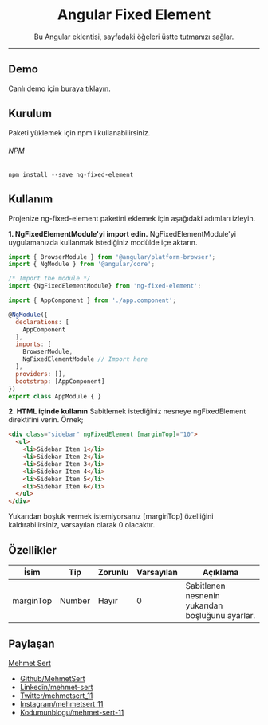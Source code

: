 <p align="center">
  <h1 align="center">Angular Fixed Element</h1>
</p>
<p align="center">Bu Angular eklentisi, sayfadaki öğeleri üstte tutmanızı sağlar.</p>

------------

## Demo
Canlı demo için [buraya tıklayın](https://stackblitz.com/edit/ng-fixed-element "buraya tıklayın").

## Kurulum
Paketi yüklemek için npm'i kullanabilirsiniz.

###### NPM
```
npm install --save ng-fixed-element
```

## Kullanım
Projenize ng-fixed-element paketini eklemek için aşağıdaki adımları izleyin.

**1.  NgFixedElementModule'yi import edin.**
NgFixedElementModule'yi uygulamanızda kullanmak istediğiniz modülde içe aktarın.
```javascript
import { BrowserModule } from '@angular/platform-browser';
import { NgModule } from '@angular/core';

/* Import the module */
import {NgFixedElementModule} from 'ng-fixed-element';

import { AppComponent } from './app.component';

@NgModule({
  declarations: [
    AppComponent
  ],
  imports: [
    BrowserModule,
    NgFixedElementModule // Import here
  ],
  providers: [],
  bootstrap: [AppComponent]
})
export class AppModule { }

```

**2.  HTML içinde kullanın**
Sabitlemek istediğiniz nesneye ngFixedElement direktifini verin. Örnek;
```html
<div class="sidebar" ngFixedElement [marginTop]="10">
  <ul>
    <li>Sidebar Item 1</li>
    <li>Sidebar Item 2</li>
    <li>Sidebar Item 3</li>
    <li>Sidebar Item 4</li>
    <li>Sidebar Item 5</li>
    <li>Sidebar Item 6</li>
  </ul>
</div>
```
Yukarıdan boşluk vermek istemiyorsanız [marginTop] özelliğini kaldırabilirsiniz, varsayılan olarak 0 olacaktır.


## Özellikler
| İsim | Tip | Zorunlu | Varsayılan | Açıklama |
| ------------ | ------------ | ------------ | ------------ | ------------ |
| marginTop | Number  | Hayır | 0 | Sabitlenen nesnenin yukarıdan boşluğunu ayarlar. |

## Paylaşan
[Mehmet Sert](https://mehmetsert.com.tr "Mehmet Sert")
- [Github/MehmetSert](https://github.com/MehmetSert "Github/MehmetSert")
- [Linkedin/mehmet-sert](https://www.linkedin.com/in/mehmet-sert/ "Linkedin/mehmet-sert")
- [Twitter/mehmetsert_11](https://twitter.com/mehmetsert_11 "Twitter/mehmetsert_11")
- [Instagram/mehmetsert_11](https://www.instagram.com/mehmetsert_11/ "Instagram/mehmetsert_11")
- [Kodumunblogu/mehmet-sert-11](https://kodumunblogu.net/auth/mehmet-sert-11 "Kodumunblogu/mehmet-sert-11")
